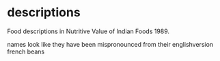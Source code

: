 # descriptions
Food descriptions in Nutritive Value of Indian Foods 1989.

names look like they have been mispronounced from their englishversion
french beans
